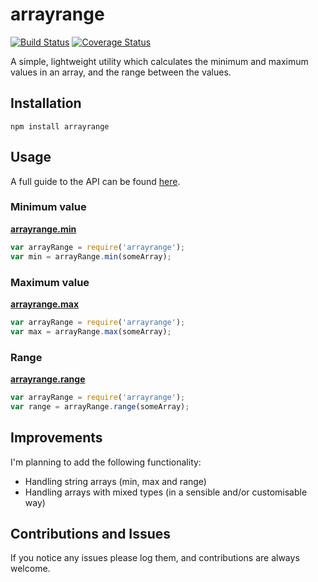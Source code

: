# arrayrange

[![Build Status](https://travis-ci.org/bense4ger/arrayrange.svg?branch=master)](https://travis-ci.org/bense4ger/arrayrange) [![Coverage Status](https://coveralls.io/repos/bense4ger/arrayrange/badge.svg?branch=master&service=github)](https://coveralls.io/github/bense4ger/arrayrange?branch=master) 

A simple, lightweight utility which calculates the minimum and maximum values in an array, and the range between the values.

## Installation
```
npm install arrayrange
```

## Usage

A full guide to the API can be found [here](/docs/api).

### Minimum value
[**arrayrange.min**](docs/api#minarray--number)
```javascript
var arrayRange = require('arrayrange');
var min = arrayRange.min(someArray);
```

### Maximum value
[**arrayrange.max**](docs/api#maxarray--number)
```javascript
var arrayRange = require('arrayrange');
var max = arrayRange.max(someArray);
```

### Range
[**arrayrange.range**](docs/api#rangearray--number)
```javascript
var arrayRange = require('arrayrange');
var range = arrayRange.range(someArray);
```

## Improvements

I'm planning to add the following functionality:
* Handling string arrays (min, max and range)
* Handling arrays with mixed types (in a sensible and/or customisable way)

## Contributions and Issues

If you notice any issues please log them, and contributions are always welcome.
